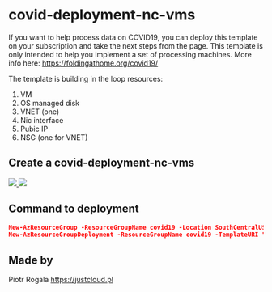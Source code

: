 # covid-deployment-nc-vms

If you want to help process data on COVID19, you can deploy this template on your subscription and take the next steps from the page. This template is only intended to help you implement a set of processing machines. More info here: https://foldingathome.org/covid19/

The template is building in the loop resources:
1. VM
2. OS managed disk
3. VNET (one)
4. Nic interface
5. Pubic IP
6. NSG (one for VNET)

## Create a covid-deployment-nc-vms

<a href="https://portal.azure.com/#create/Microsoft.Template/uri/https%3A%2F%2Fraw.githubusercontent.com%2FRogalaPiotr%2FJustCloudPublic%2Fmaster%2Fcovid-deployment-nc-vms%2Fazuredeploy.json" target="_blank">
    <img src="http://azuredeploy.net/deploybutton.png"/>
</a>
<a href="http://armviz.io/#/?load=https://raw.githubusercontent.com/RogalaPiotr/JustCloudPublic/master/covid-deployment-nc-vms/azuredeploy.json" target="_blank">
    <img src="http://armviz.io/visualizebutton.png"/>
</a>

## Command to deployment

```json
New-AzResourceGroup -ResourceGroupName covid19 -Location SouthCentralUS
New-AzResourceGroupDeployment -ResourceGroupName covid19 -TemplateURI "https://raw.githubusercontent.com/RogalaPiotr/JustCloudPublic/master/covid-deployment-nc-vms/azuredeploy.json" -adminUsername XXX -adminPassword XXX -numberOfInstances XXX -OS Ubuntu -SizeVM Standard_NC6_Promo
```

## Made by
Piotr Rogala
https://justcloud.pl
